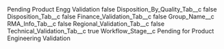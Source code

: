 <?xml version="1.0" encoding="UTF-8"?>
<CustomMetadata xmlns="http://soap.sforce.com/2006/04/metadata" xmlns:xsi="http://www.w3.org/2001/XMLSchema-instance" xmlns:xsd="http://www.w3.org/2001/XMLSchema">
    <label>Pending Product Engg Validation</label>
    <protected>false</protected>
    <values>
        <field>Disposition_By_Quality_Tab__c</field>
        <value xsi:type="xsd:boolean">false</value>
    </values>
    <values>
        <field>Disposition_Tab__c</field>
        <value xsi:type="xsd:boolean">false</value>
    </values>
    <values>
        <field>Finance_Validation_Tab__c</field>
        <value xsi:type="xsd:boolean">false</value>
    </values>
    <values>
        <field>Group_Name__c</field>
        <value xsi:nil="true"/>
    </values>
    <values>
        <field>RMA_Info_Tab__c</field>
        <value xsi:type="xsd:boolean">false</value>
    </values>
    <values>
        <field>Regional_Validation_Tab__c</field>
        <value xsi:type="xsd:boolean">false</value>
    </values>
    <values>
        <field>Technical_Validation_Tab__c</field>
        <value xsi:type="xsd:boolean">true</value>
    </values>
    <values>
        <field>Workflow_Stage__c</field>
        <value xsi:type="xsd:string">Pending for Product Engineering Validation</value>
    </values>
</CustomMetadata>
